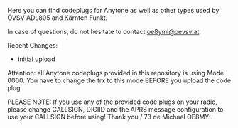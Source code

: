 
Here you can find codeplugs for Anytone as well as other types used by ÖVSV ADL805 and Kärnten Funkt.

In case of questions, do not hesitate to contact oe8yml@oevsv.at.

Recent Changes:
* initial upload

Attention: all Anytone codeplugs provided in this repository is using Mode 0000. You have to change the trx to this mode BEFORE you upload the code plug.

PLEASE NOTE: If you use any of the provided code plugs on your radio, please change CALLSIGN, DIGIID and the APRS message configuration to use your CALLSIGN before using! Thank you / 73 de Michael OE8MYL